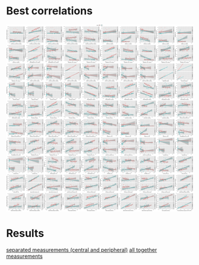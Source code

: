 # Best correlations 

![Image](./images/1_best_regressions.png)




# Results

[separated measurements (central and peripheral)](./images/predictions_sep.htm)
[all together measurements](./images/predictions_together.htm)                           











